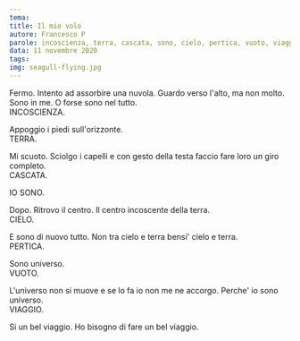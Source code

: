 ```yaml
---
tema:
title: Il mio volo
autore: Francesco P
parole: incoscienza, terra, cascata, sono, cielo, pertica, vuoto, viaggio
data: 11 novembre 2020
tags: 
img: seagull-flying.jpg
---
```

Fermo. Intento ad assorbire una nuvola. Guardo verso l'alto, ma non molto.  
Sono in me. O forse sono nel tutto.  
INCOSCIENZA.  

Appoggio i piedi sull'orizzonte.  
TERRA.

Mi scuoto. Sciolgo i capelli e con gesto della testa faccio fare loro un giro completo.  
CASCATA.

IO SONO.

Dopo. Ritrovo il centro. Il centro incoscente della terra.  
CIELO.

E sono di nuovo tutto. Non tra cielo e terra bensi' cielo e terra.  
PERTICA.

Sono universo.  
VUOTO.

L'universo non si muove e se lo fa io non me ne accorgo. Perche' io sono universo.  
VIAGGIO.

Si un bel viaggio. Ho bisogno di fare un bel viaggio.
